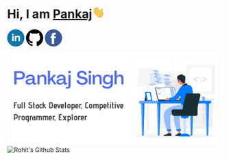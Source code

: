 <h1>Hi, I am <a href="https://pankaj846.github.io/portfolio/">Pankaj</a><img src="https://raw.githubusercontent.com/ABSphreak/ABSphreak/master/gifs/Hi.gif" width="30px"></h1>


<a href="https://www.linkedin.com/in/pankaj846"><img src="https://github.com/pankaj846/portfolio/blob/master/assets/images/linkedin.svg" width="40" /></a>
<a href="https://github.com/pankaj846"><img src="https://github.com/pankaj846/portfolio/blob/master/assets/images/github5.svg" width="40" /></a>
<a href="https://www.facebook.com/pankaj846"><img src="https://github.com/pankaj846/portfolio/blob/master/assets/images/facebook.svg" width="40" /></a>

<img align='right' src="https://github.com/pankaj846/pankaj846/blob/master/front.png" width="930" />
<!-- <h3>What I do? 👨‍💻</h3> -->
<!-- <details>
<summary>Data Scientist 📊</summary>
<ul>
  <li><a href="https://github.com/ashutosh1919/ml-data-bot">ml-data-bot</a></li>
  <li><a href="https://github.com/dsc-iiitdmk/Pick-Parser">Pick-Parser</a></li>
  <li><a href="https://github.com/ashutosh1919/Stock-Prediction-using-LSTM">Stock-Prediction-using-LSTM</a></li>
  <li><a href="https://github.com/ashutosh1919/bert_classifier">bert-classifier</a></li>
  <li><a href="https://github.com/ashutosh1919/docker-ml-tutorial">docker-ml-tutorial</li>
  <li><a href="https://github.com/ashutosh1919/FaceInterpolation">face-interpolation</a></li>
  <li><a href="https://github.com/ashutosh1919/NQA_tf2">natural-question-answer-ai</a></li>
  <li>Many more on and out of Github...</li>
</ul>
</details> -->
<!-- <details>
<summary>Full Stack Developer 🍥</summary>
  <ul>
    <li><a href="https://github.com/ashutosh1919/masterPortfolio">masterPortfolio</a></li>
    <li><a href="https://github.com/ashutosh1919/truvisory">truvisory</a></li>
    <li><a href="https://github.com/ashutosh1919/neurostack">neurostack</a></li>
    <li><a href="https://github.com/ashutosh1919/Full_Stack_Web_Development_Course">Full-Stack-Web-Development-Course</a></li>
    <li>Many more on and out of Github...</li>
  </ul>
</details> -->




![Rohit's Github Stats](https://github-readme-stats.vercel.app/api?username=pankaj846&show_icons=true&hide_border=true)





